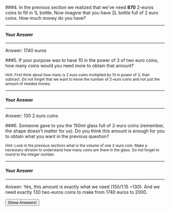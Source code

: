 ###4. In the previous section we realized that we've need **870** 2-euros coins to fill in 1L bottle. Now imagine that you have 2L bottle full of 2 euro coins. How much money do you have?


---

#### Your Answer

>

>

>

>

>

>

>

>

---



<div class="answer hidden">
    Answer: 1740 euros
</div>

###5. If your purpose was to have 10 in the power of 3 of two euro coins, how many coins would you need more to obtain that amount?

<small><span class="gray">Hint</span>: First think about how many is 2 euro coins multiplied by 10 in power of 3, than subtract. Do not forget that we want to know the number of 2-euro coins and not just the amount of needed money.</small>


---

#### Your Answer

>

>

>

>

>

>

>

>

---

<div class="answer hidden">
    Answer: 130 2 euro coins
</div>

###6. Someone gave to you the 150ml glass full of 2-euro coins (remember, the shape doesn't matter for us). Do you think this amount is enough for you to obtain what you want in the previous question?

<small><span class="gray">Hint</span>: Look in the previous sections what is the volume of one 2-euro coin. Make a necessary division to understand how many coins are there in the glass. Do not forget to round to the integer number.</small>


---

#### Your Answer

>

>

>

>

>

>

>

>

---

<div class="answer hidden">
    Answer: Yes, this amount is exactly what we need (150/1.15 ~130). And we need exactly 130 two-euros coins to make from 1740 euros to 2000.
</div>


<button class="show-answers">Show Answers!</button>